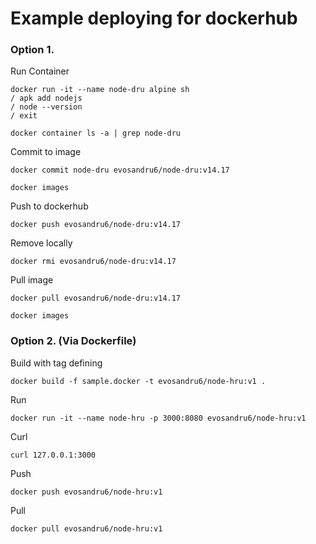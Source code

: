 # Example deploying for dockerhub

### Option 1.

Run Container
```
docker run -it --name node-dru alpine sh
/ apk add nodejs
/ node --version
/ exit
```

```
docker container ls -a | grep node-dru
```

Commit to image
```
docker commit node-dru evosandru6/node-dru:v14.17
```

```
docker images
```

Push to dockerhub
```
docker push evosandru6/node-dru:v14.17
```

Remove locally 
```
docker rmi evosandru6/node-dru:v14.17 
```

Pull image
```
docker pull evosandru6/node-dru:v14.17
```

```
docker images
```
### Option 2. (Via Dockerfile)

Build with tag defining
```
docker build -f sample.docker -t evosandru6/node-hru:v1 .
```

Run
```
docker run -it --name node-hru -p 3000:8080 evosandru6/node-hru:v1
``` 

Curl
```
curl 127.0.0.1:3000
```

Push
```
docker push evosandru6/node-hru:v1
```

Pull
```
docker pull evosandru6/node-hru:v1
```
